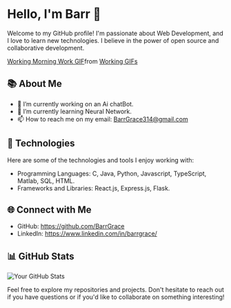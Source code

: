 # Hello, I'm Barr 👋

Welcome to my GitHub profile! I'm passionate about Web Development, and I love to learn new technologies. I believe in the power of open source and collaborative development.

<div class="tenor-gif-embed" data-postid="12446304" data-share-method="host" data-aspect-ratio="1.33333" data-width="100%"><a href="https://tenor.com/view/working-morning-work-get-back-to-work-coding-coffee-gif-12446304">Working Morning Work GIF</a>from <a href="https://tenor.com/search/working-gifs">Working GIFs</a></div> <script type="text/javascript" async src="https://tenor.com/embed.js"></script>

## 📚 About Me

- 🔭 I’m currently working on an Ai chatBot.
- 🌱 I’m currently learning Neural Network.
- 📫 How to reach me on my email: BarrGrace314@gmail.com

## 🚀 Technologies

Here are some of the technologies and tools I enjoy working with:

- Programming Languages: C, Java, Python, Javascript, TypeScript, Matlab, SQL, HTML.
- Frameworks and Libraries: React.js, Express.js, Flask.

## 🌐 Connect with Me

- GitHub: https://github.com/BarrGrace
- LinkedIn: https://www.linkedin.com/in/barrgrace/

## 📊 GitHub Stats

![Your GitHub Stats](https://github-readme-stats.vercel.app/api?username=BarrGrace&show_icons=true&theme=radical)


Feel free to explore my repositories and projects. Don't hesitate to reach out if you have questions or if you'd like to collaborate on something interesting!

